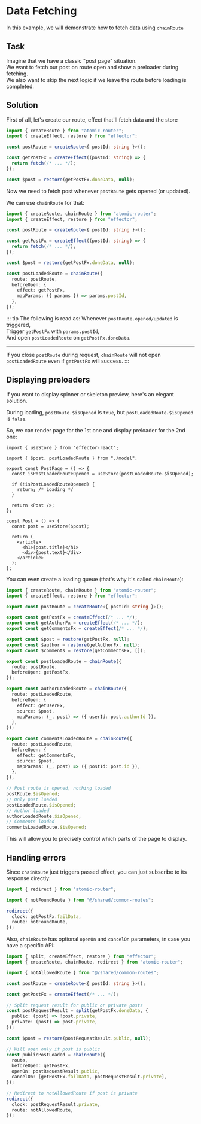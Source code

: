 # Data Fetching

In this example, we will demonstrate how to fetch data using `chainRoute`

## Task

Imagine that we have a classic "post page" situation.  
We want to fetch our post on route open and show a preloader during fetching.  
We also want to skip the next logic if we leave the route before loading is completed.

## Solution

First of all, let's create our route, effect that'll fetch data and the store

```ts
import { createRoute } from "atomic-router";
import { createEffect, restore } from "effector";

const postRoute = createRoute<{ postId: string }>();

const getPostFx = createEffect((postId: string) => {
  return fetch(/* ... */);
});

const $post = restore(getPostFx.doneData, null);
```

Now we need to fetch post whenever `postRoute` gets opened (or updated).

We can use `chainRoute` for that:

```ts
import { createRoute, chainRoute } from "atomic-router";
import { createEffect, restore } from "effector";

const postRoute = createRoute<{ postId: string }>();

const getPostFx = createEffect((postId: string) => {
  return fetch(/* ... */);
});

const $post = restore(getPostFx.doneData, null);

const postLoadedRoute = chainRoute({
  route: postRoute,
  beforeOpen: {
    effect: getPostFx,
    mapParams: ({ params }) => params.postId,
  },
});
```

::: tip The following is read as:
Whenever `postRoute.opened/updated` is triggered,  
Trigger `getPostFx` with `params.postId`,  
And open `postLoadedRoute` on `getPostFx.doneData`.

---

If you close `postRoute` during request, `chainRoute` will not open `postLoadedRoute` even if `getPostFx` will success.
:::

## Displaying preloaders

If you want to display spinner or skeleton preview, here's an elegant solution.

During loading, `postRoute.$isOpened` is `true`, but `postLoadedRoute.$isOpened` is `false`.

So, we can render page for the 1st one and display preloader for the 2nd one:

```tsx
import { useStore } from "effector-react";

import { $post, postLoadedRoute } from "./model";

export const PostPage = () => {
  const isPostLoadedRouteOpened = useStore(postLoadedRoute.$isOpened);

  if (!isPostLoadedRouteOpened) {
    return; /* Loading */
  }

  return <Post />;
};

const Post = () => {
  const post = useStore($post);

  return (
    <article>
      <h1>{post.title}</h1>
      <div>{post.text}</div>
    </article>
  );
};
```

You can even create a loading queue (that's why it's called `chainRoute`):

```ts
import { createRoute, chainRoute } from "atomic-router";
import { createEffect, restore } from "effector";

export const postRoute = createRoute<{ postId: string }>();

export const getPostFx = createEffect(/* ... */);
export const getAuthorFx = createEffect(/* ... */);
export const getCommentsFx = createEffect(/* ... */);

export const $post = restore(getPostFx, null);
export const $author = restore(getAuthorFx, null);
export const $comments = restore(getCommentsFx, []);

export const postLoadedRoute = chainRoute({
  route: postRoute,
  beforeOpen: getPostFx,
});

export const authorLoadedRoute = chainRoute({
  route: postLoadedRoute,
  beforeOpen: {
    effect: getUserFx,
    source: $post,
    mapParams: (_, post) => ({ userId: post.authorId }),
  },
});

export const commentsLoadedRoute = chainRoute({
  route: postLoadedRoute,
  beforeOpen: {
    effect: getCommentsFx,
    source: $post,
    mapParams: (_, post) => ({ postId: post.id }),
  },
});

// Post route is opened, nothing loaded
postRoute.$isOpened;
// Only post loaded
postLoadedRoute.$isOpened;
// Author loaded
authorLoadedRoute.$isOpened;
// Comments loaded
commentsLoadedRoute.$isOpened;
```

This will allow you to precisely control which parts of the page to display.

## Handling errors

Since `chainRoute` just triggers passed effect, you can just subscribe to its response directly:

```ts
import { redirect } from "atomic-router";

import { notFoundRoute } from "@/shared/common-routes";

redirect({
  clock: getPostFx.failData,
  route: notFoundRoute,
});
```

Also, `chainRoute` has optional `openOn` and `cancelOn` parameters, in case you have a specific API:

```ts
import { split, createEffect, restore } from "effector";
import { createRoute, chainRoute, redirect } from "atomic-router";

import { notAllowedRoute } from "@/shared/common-routes";

const postRoute = createRoute<{ postId: string }>();

const getPostFx = createEffect(/* ... */);

// Split request result for public or private posts
const postRequestResult = split(getPostFx.doneData, {
  public: (post) => !post.private,
  private: (post) => post.private,
});

const $post = restore(postRequestResult.public, null);

// Will open only if post is public
const publicPostLoaded = chainRoute({
  route,
  beforeOpen: getPostFx,
  openOn: postRequestResult.public,
  cancelOn: [getPostFx.failData, postRequestResult.private],
});

// Redirect to notAllowedRoute if post is private
redirect({
  clock: postRequestResult.private,
  route: notAllowedRoute,
});
```
